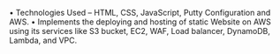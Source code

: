 •	Technologies Used – HTML, CSS, JavaScript, Putty Configuration and AWS.
•	Implements the deploying and hosting of static Website on AWS using its services like S3 bucket, EC2, WAF, Load balancer, DynamoDB, Lambda, and VPC.
